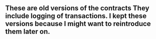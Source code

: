 These are old versions of the contracts 
They include logging of transactions. 
I kept these versions because I might want to reintroduce them later on. 
-- 